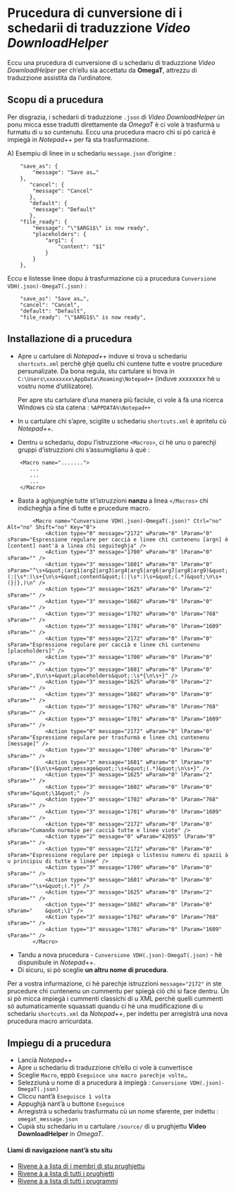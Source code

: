 # Prucedura di cunversione di i schedarii di traduzzione _Video DownloadHelper_

Eccu una prucedura di cunversione di u schedariu di traduzzione _Video DownloadHelper_ per ch’ellu sia accettatu da  __OmegaT__, attrezzu di traduzzione assistita da l’urdinatore.

## Scopu di a prucedura

Per disgrazia, i schedarii di traduzzione `.json` di _Video DownloadHelper_ ùn ponu micca esse tradutti direttamente da _OmegaT_ è ci vole à trasfurmà u furmatu di u so cuntenutu. Eccu una prucedura macro chì si pò caricà è impiegà in _Notepad++_ per fà sta trasfurmazione.  

A) Esempiu di linee in u schedariu `message.json` d’origine :
```
    "save_as": {
        "message": "Save as…"
    },
       "cancel": {
        "message": "Cancel"
       },
       "default": {
        "message": "Default"
       },
	"file_ready": {
		"message": "\"$ARG1$\" is now ready",
		"placeholders": {
			"arg1": {
				"content": "$1"
			}
		}
	},
```
Eccu e listesse linee dopu à trasfurmazione cù a prucedura `Cunversione VDH(.json)-OmegaT(.json)` :
```
    "save_as": "Save as…",
    "cancel": "Cancel",
    "default": "Default",
    "file_ready": "\"$ARG1$\" is now ready",
```
## Installazione di a prucedura

- Apre u cartulare di _Notepad++_ induve si trova u schedariu `shortcuts.xml` perchè ghjè quellu chì cuntene tutte e vostre prucedure persunalizate. Da bona regula, stu cartulare si trova in `C:\Users\xxxxxxxx\AppData\Roaming\Notepad++` (induve _xxxxxxxx_ hè u vostru nome d’utilizatore).  

    Per apre stu cartulare d’una manera più faciule, ci vole à fà una ricerca Windows cù sta catena : `%APPDATA%\Notepad++`

- In u cartulare chì s’apre, sciglite u schedariu `shortcuts.xml` è apritelu cù _Notepad++_.

- Dentru u schedariu, dopu l’istruzzione `<Macros>`, ci hè unu o parechji gruppi d’istruzzioni chì s’assumiglianu à què :
```
	<Macro name=".......">
	   ...
	   ...
	   ...
	</Macro>
```
- Basta à aghjunghje tutte st’istruzzioni __nanzu__ a linea `</Macros>` chì indicheghja a fine di tutte e prucedure macro.
```
        <Macro name="Cunversione VDH(.json)-OmegaT(.json)" Ctrl="no" Alt="no" Shift="no" Key="0">
            <Action type="0" message="2172" wParam="0" lParam="0" sParam="Espressione regulare per caccià e linee chì cuntenenu [argn] è [content] nant'à a linea chì seguiteghja" />
            <Action type="3" message="1700" wParam="0" lParam="0" sParam="" />
            <Action type="3" message="1601" wParam="0" lParam="0" sParam="^\s+&quot;(arg1|arg2|arg3|arg4|arg5|arg6|arg7|arg8|arg9)&quot;(:|\s*:)\s+{\n\s+&quot;content&quot;(:|\s*:)\s+&quot;(.*)&quot;\n\s+(}|},)\n" />
            <Action type="3" message="1625" wParam="0" lParam="2" sParam="" />
            <Action type="3" message="1602" wParam="0" lParam="0" sParam="" />
            <Action type="3" message="1702" wParam="0" lParam="768" sParam="" />
            <Action type="3" message="1701" wParam="0" lParam="1609" sParam="" />
            <Action type="0" message="2172" wParam="0" lParam="0" sParam="Espressione regulare per caccià e linee chì cuntenenu [placeholders]" />
            <Action type="3" message="1700" wParam="0" lParam="0" sParam="" />
            <Action type="3" message="1601" wParam="0" lParam="0" sParam=",$\n\s+&quot;placeholders&quot;:\s*{\n\s+}" />
            <Action type="3" message="1625" wParam="0" lParam="2" sParam="" />
            <Action type="3" message="1602" wParam="0" lParam="0" sParam="" />
            <Action type="3" message="1702" wParam="0" lParam="768" sParam="" />
            <Action type="3" message="1701" wParam="0" lParam="1609" sParam="" />
            <Action type="0" message="2172" wParam="0" lParam="0" sParam="Espressione regulare per trasfurmà e linee chì cuntenenu [message]" />
            <Action type="3" message="1700" wParam="0" lParam="0" sParam="" />
            <Action type="3" message="1601" wParam="0" lParam="0" sParam="{$\n\s+&quot;message&quot;:\s+&quot;(.*)&quot;\n\s+}" />
            <Action type="3" message="1625" wParam="0" lParam="2" sParam="" />
            <Action type="3" message="1602" wParam="0" lParam="0" sParam="&quot;\1&quot;" />
            <Action type="3" message="1702" wParam="0" lParam="768" sParam="" />
            <Action type="3" message="1701" wParam="0" lParam="1609" sParam="" />
            <Action type="0" message="2172" wParam="0" lParam="0" sParam="Cumanda nurmale per caccià tutte e linee viote" />
            <Action type="2" message="0" wParam="42055" lParam="0" sParam="" />
            <Action type="0" message="2172" wParam="0" lParam="0" sParam="Espressione regulare per impiegà u listessu numeru di spazii à u principiu di tutte e linee" />
            <Action type="3" message="1700" wParam="0" lParam="0" sParam="" />
            <Action type="3" message="1601" wParam="0" lParam="0" sParam="^\s+&quot;(.*)" />
            <Action type="3" message="1625" wParam="0" lParam="2" sParam="" />
            <Action type="3" message="1602" wParam="0" lParam="0" sParam="    &quot;\1" />
            <Action type="3" message="1702" wParam="0" lParam="768" sParam="" />
            <Action type="3" message="1701" wParam="0" lParam="1609" sParam="" />
        </Macro>
```
- Tandu a nova prucedura - `Cunversione VDH(.json)-OmegaT(.json)` - hè dispunibule in _Notepad++_.
- Di sicuru, si pò sceglie __un altru nome di prucedura__.  

Per a vostra infurmazione, ci hè parechje istruzzioni `message="2172"` in ste prucedure chì cuntenenu un cummentu per spiegà ciò chì si face dentru. Ùn si pò micca impiegà i cummenti classichi di u XML perchè quelli cummenti sò autumaticamente squassati quandu ci hè una mudificazione di u schedariu `shortcuts.xml` da _Notepad++_, per indettu per arregistrà una nova prucedura macro arricurdata.

## Impiegu di a prucedura

- Lancià _Notepad++_
- Apre u schedariu di traduzzione ch’ellu ci vole à cunvertisce
- Sceglie `Macro`, eppò `Eseguisce una macro parechje volte…`
- Selezziunà u nome di a prucedura à impiegà : `Cunversione VDH(.json)-OmegaT(.json)`
- Cliccu nant’à `Eseguisce 1 volta`
- Appughjà nant’à u buttone `Eseguisce`
- Arregistrà u schedariu trasfurmatu cù un nome sfarente, per indettu : `omegat_message.json`
- Cupià stu schedariu in u cartulare `/source/` di u prughjettu __Video DownloadHelper__ in _OmegaT_.

#### Liami di navigazione nant’à stu situ
- [Rivene à a lista di i membri di stu prughjettu](./)
- [Rivene à a lista di tutti i prughjetti](../)
- [Rivene à a lista di tutti i prugrammi](../../../../#readme)
